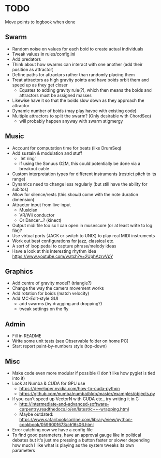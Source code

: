 # TODO

Move points to logbook when done

## Swarm

* Random noise on values for each boid to create actual individuals
* Tweak values in rules/config.ini
* Add predators
* Think about how swarms can interact with one another (add their position as attractor)
* Define paths for attractors rather than randomly placing them
* Treat attractors as high gravity points and have boids orbit them and speed up as they get closer
	* Equates to adding gravity rule(?), which then means the boids and attractors must be assigned masses
* Likewise have it so that the boids slow down as they approach the attractor
* Dynamic number of boids (may play havoc with existing code)
* Multiple attractors to split the swarm? (Only desirable with ChordSeq)
	* will probably happen anyway with swarm stigmergy


## Music

* Account for computation time for beats (like DrumSeq)
* Add sustain & modulation and stuff
	* 'let ring'
	* if using the Sonuus G2M, this could potentially be done via a breakout cable
* Custom interpretation types for different instruments (restrict pitch to its range)
* Dynamics need to change less regularly (but still have the ability for subitos)
* Allow for silence/rests (this _should_ come with the note duration dimension)
* Attractor input from live input
    * Musician
	* VR/Wii conductor
	* Or Dancer...? (kinect)
* Output midi file too so I can open in musescore (or at least write to log file)?
* Use virtual ports (JACK or switch to UNIX) to play real MIDI instruments
* Work out best configurations for jazz, classical etc.
* A sort of loop pedal to capture phrase/melody ideas
* Have a look at this interesting rhythm idea https://www.youtube.com/watch?v=2UphAzryVpY

## Graphics

* Add centre of gravity model? (triangle?)
* Change the way the camera movement works
* Add rotation for boids (match velocity)
* Add MC-Edit-style GUI
    * add swarms (by dragging and dropping?)
	* tweak settings on the fly


## Admin

* Fill in README
* Write some unit tests (see Observable folder on home PC)
* Start report paint-by-numbers style (top-down)


## Misc

* Make code even more modular if possible (I don't like how pyglet is tied into it)
* Look at Numba & CUDA for GPU use
	* https://developer.nvidia.com/how-to-cuda-python
	* https://github.com/numba/numba/blob/master/examples/objects.py
* If you can't speed up VectorN with CUDA etc., try writing it in C
	* http://intermediate-and-advanced-software-carpentry.readthedocs.io/en/latest/c++-wrapping.html
	* Maybe outdated: https://www.safaribooksonline.com/library/view/python-cookbook/0596001673/ch16s06.html
* Error catching now we have a config file
* To find good parameters, have an approval gauge like in political debates
  but it's just me pressing a button faster or slower depending how much I like
  what is playing as the system tweaks its own parameters
